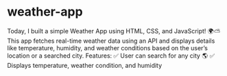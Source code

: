 # weather-app
Today, I built a simple Weather App using HTML, CSS, and JavaScript! 🌍⛅ This app fetches real-time weather data using an API and displays details like temperature, humidity, and weather conditions based on the user’s location or a searched city.  Features: ✅ User can search for any city 🌎 ✅ Displays temperature, weather condition, and humidity 
